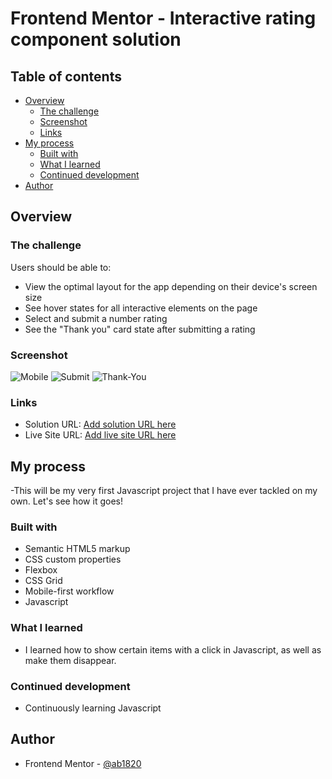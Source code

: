 # Frontend Mentor - Interactive rating component solution

## Table of contents

- [Overview](#overview)
  - [The challenge](#the-challenge)
  - [Screenshot](#screenshot)
  - [Links](#links)
- [My process](#my-process)
  - [Built with](#built-with)
  - [What I learned](#what-i-learned)
  - [Continued development](#continued-development)
- [Author](#author)

## Overview

### The challenge

Users should be able to:

- View the optimal layout for the app depending on their device's screen size
- See hover states for all interactive elements on the page
- Select and submit a number rating
- See the "Thank you" card state after submitting a rating

### Screenshot

![Mobile](https://user-images.githubusercontent.com/114027684/209487411-5ebfbf98-60c5-4a8a-a00a-ec96a21ec52c.png)
![Submit](https://user-images.githubusercontent.com/114027684/209487423-1454d0a9-fad5-4d23-917a-e1bf63fcdc02.png)
![Thank-You](https://user-images.githubusercontent.com/114027684/209487438-b26ff6b6-5c3d-46b9-8e48-e43408e6f060.png)


### Links

- Solution URL: [Add solution URL here](https://your-solution-url.com)
- Live Site URL: [Add live site URL here](https://your-live-site-url.com)

## My process

-This will be my very first Javascript project that I have ever tackled on my own. Let's see how it goes!

### Built with

- Semantic HTML5 markup
- CSS custom properties
- Flexbox
- CSS Grid
- Mobile-first workflow
- Javascript

### What I learned

- I learned how to show certain items with a click in Javascript, as well as make them disappear.

### Continued development

- Continuously learning Javascript

## Author

- Frontend Mentor - [@ab1820](https://www.frontendmentor.io/profile/ab1820)
